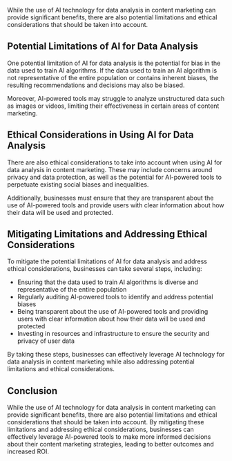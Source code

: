 
While the use of AI technology for data analysis in content marketing can provide significant benefits, there are also potential limitations and ethical considerations that should be taken into account.

Potential Limitations of AI for Data Analysis
---------------------------------------------

One potential limitation of AI for data analysis is the potential for bias in the data used to train AI algorithms. If the data used to train an AI algorithm is not representative of the entire population or contains inherent biases, the resulting recommendations and decisions may also be biased.

Moreover, AI-powered tools may struggle to analyze unstructured data such as images or videos, limiting their effectiveness in certain areas of content marketing.

Ethical Considerations in Using AI for Data Analysis
----------------------------------------------------

There are also ethical considerations to take into account when using AI for data analysis in content marketing. These may include concerns around privacy and data protection, as well as the potential for AI-powered tools to perpetuate existing social biases and inequalities.

Additionally, businesses must ensure that they are transparent about the use of AI-powered tools and provide users with clear information about how their data will be used and protected.

Mitigating Limitations and Addressing Ethical Considerations
------------------------------------------------------------

To mitigate the potential limitations of AI for data analysis and address ethical considerations, businesses can take several steps, including:

* Ensuring that the data used to train AI algorithms is diverse and representative of the entire population
* Regularly auditing AI-powered tools to identify and address potential biases
* Being transparent about the use of AI-powered tools and providing users with clear information about how their data will be used and protected
* Investing in resources and infrastructure to ensure the security and privacy of user data

By taking these steps, businesses can effectively leverage AI technology for data analysis in content marketing while also addressing potential limitations and ethical considerations.

Conclusion
----------

While the use of AI technology for data analysis in content marketing can provide significant benefits, there are also potential limitations and ethical considerations that should be taken into account. By mitigating these limitations and addressing ethical considerations, businesses can effectively leverage AI-powered tools to make more informed decisions about their content marketing strategies, leading to better outcomes and increased ROI.
